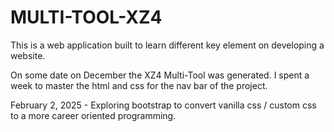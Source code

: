 # MULTI-TOOL-XZ4
This is a web application built to learn different key element on developing a website.

On some date on December the XZ4 Multi-Tool was generated. I spent a week to master the html and css for the nav bar of the project.

February 2, 2025 - Exploring bootstrap to convert vanilla css / custom css to a more career oriented programming.
